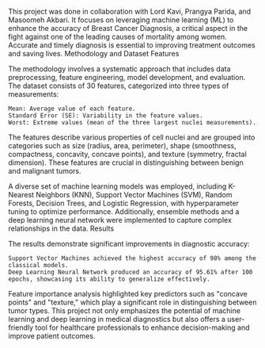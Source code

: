 This project was done in collaboration with Lord Kavi, Prangya Parida, and Masoomeh Akbari. It focuses on leveraging machine learning (ML) to enhance the accuracy of Breast Cancer Diagnosis, a critical aspect in the fight against one of the leading causes of mortality among women. Accurate and timely diagnosis is essential to improving treatment outcomes and saving lives.
Methodology and Dataset Features

The methodology involves a systematic approach that includes data preprocessing, feature engineering, model development, and evaluation. The dataset consists of 30 features, categorized into three types of measurements:

    Mean: Average value of each feature.
    Standard Error (SE): Variability in the feature values.
    Worst: Extreme values (mean of the three largest nuclei measurements).

The features describe various properties of cell nuclei and are grouped into categories such as size (radius, area, perimeter), shape (smoothness, compactness, concavity, concave points), and texture (symmetry, fractal dimension). These features are crucial in distinguishing between benign and malignant tumors.

A diverse set of machine learning models was employed, including K-Nearest Neighbors (KNN), Support Vector Machines (SVM), Random Forests, Decision Trees, and Logistic Regression, with hyperparameter tuning to optimize performance. Additionally, ensemble methods and a deep learning neural network were implemented to capture complex relationships in the data.
Results

The results demonstrate significant improvements in diagnostic accuracy:

    Support Vector Machines achieved the highest accuracy of 98% among the classical models.
    Deep Learning Neural Network produced an accuracy of 95.61% after 100 epochs, showcasing its ability to generalize effectively.

Feature importance analysis highlighted key predictors such as "concave points" and "texture," which play a significant role in distinguishing between tumor types. This project not only emphasizes the potential of machine learning and deep learning in medical diagnostics but also offers a user-friendly tool for healthcare professionals to enhance decision-making and improve patient outcomes.
